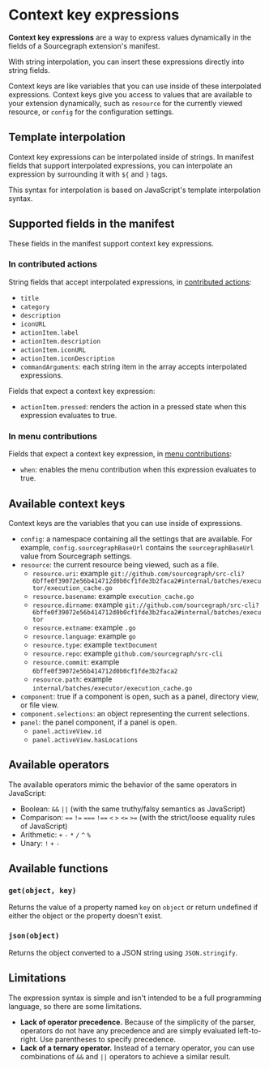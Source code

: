 # Context key expressions

**Context key expressions** are a way to express values dynamically in the
fields of a Sourcegraph extension's manifest.

With string interpolation, you can insert these expressions directly into string
fields.

Context keys are like variables that you can use inside of these interpolated
expressions. Context keys give you access to values that are available to your
extension dynamically, such as `resource` for the currently viewed resource, or
`config` for the configuration settings.


## Template interpolation

Context key expressions can be interpolated inside of strings. In manifest
fields that support interpolated expressions, you can interpolate an expression
by surrounding it with `${` and `}` tags.

This syntax for interpolation is based on JavaScript's template interpolation
syntax.


## Supported fields in the manifest

These fields in the manifest support context key expressions.


### In contributed actions

String fields that accept interpolated expressions, in [contributed
actions](contributions.md#actions):

- `title`
- `category`
- `description`
- `iconURL`
- `actionItem.label`
- `actionItem.description`
- `actionItem.iconURL`
- `actionItem.iconDescription`
- `commandArguments`: each string item in the array accepts interpolated
  expressions.

Fields that expect a context key expression:

- `actionItem.pressed`: renders the action in a pressed state when this
  expression evaluates to true.


### In menu contributions

Fields that expect a context key expression, in [menu
contributions](contributions.md#menus):

- `when`: enables the menu contribution when this expression evaluates to true.


## Available context keys

Context keys are the variables that you can use inside of expressions.

- `config`: a namespace containing all the settings that are available. For
  example, `config.sourcegraphBaseUrl` contains the `sourcegraphBaseUrl` value
  from Sourcegraph settings.
- `resource`: the current resource being viewed, such as a file.
  - `resource.uri`: example `git://github.com/sourcegraph/src-cli?6bffe0f39072e56b414712d0b0cf1fde3b2faca2#internal/batches/executor/execution_cache.go`
  - `resource.basename`: example `execution_cache.go`
  - `resource.dirname`: example `git://github.com/sourcegraph/src-cli?6bffe0f39072e56b414712d0b0cf1fde3b2faca2#internal/batches/executor`
  - `resource.extname`: example `.go`
  - `resource.language`: example `go`
  - `resource.type`: example `textDocument`
  - `resource.repo`: example `github.com/sourcegraph/src-cli`
  - `resource.commit`: example `6bffe0f39072e56b414712d0b0cf1fde3b2faca2`
  - `resource.path`: example `internal/batches/executor/execution_cache.go`
- `component`: true if a component is open, such as a panel, directory view, or
  file view.
- `component.selections`: an object representing the current selections.
- `panel`: the panel component, if a panel is open.
  - `panel.activeView.id`
  - `panel.activeView.hasLocations`

## Available operators

The available operators mimic the behavior of the same operators in JavaScript:

- Boolean: `&&` `||` (with the same truthy/falsy semantics as JavaScript)
- Comparison: `==` `!=` `===` `!==` `<` `>` `<=` `>=` (with the strict/loose
  equality rules of JavaScript)
- Arithmetic: `+` `-` `*` `/` `^` `%`
- Unary: `!` `+` `-`

## Available functions

### `get(object, key)`

Returns the value of a property named `key` on `object` or return undefined if
either the object or the property doesn't exist.

### `json(object)`

Returns the object converted to a JSON string using `JSON.stringify`.

## Limitations

The expression syntax is simple and isn't intended to be a full programming
language, so there are some limitations.

- **Lack of operator precedence.** Because of the simplicity of the parser,
  operators do not have any precedence and are simply evaluated left-to-right.
  Use parentheses to specify precedence.
- **Lack of a ternary operator.** Instead of a ternary operator, you can use
  combinations of `&&` and `||` operators to achieve a similar result.

